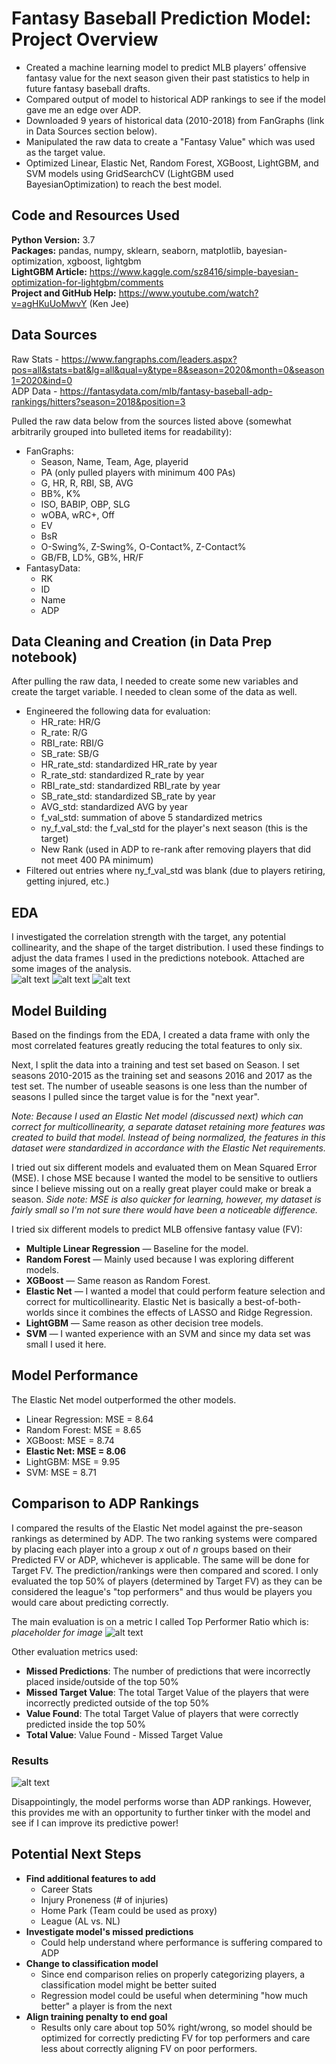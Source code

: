# Fantasy Baseball Prediction Model: Project Overview
- Created a machine learning model to predict MLB players’ offensive fantasy value for the next season given their past statistics to help in future fantasy baseball drafts.
- Compared output of model to historical ADP rankings to see if the model gave me an edge over ADP.
- Downloaded 9 years of historical data (2010-2018) from FanGraphs (link in Data Sources section below).
- Manipulated the raw data to create a "Fantasy Value" which was used as the target value.
- Optimized Linear, Elastic Net, Random Forest, XGBoost, LightGBM, and SVM models using GridSearchCV (LightGBM used BayesianOptimization) to reach the best model.

## Code and Resources Used
**Python Version:** 3.7\
**Packages:** pandas, numpy, sklearn, seaborn, matplotlib, bayesian-optimization, xgboost, lightgbm\
**LightGBM Article:** https://www.kaggle.com/sz8416/simple-bayesian-optimization-for-lightgbm/comments \
**Project and GitHub Help:** https://www.youtube.com/watch?v=agHKuUoMwvY (Ken Jee)

## Data Sources
Raw Stats - https://www.fangraphs.com/leaders.aspx?pos=all&stats=bat&lg=all&qual=y&type=8&season=2020&month=0&season1=2020&ind=0 \
ADP Data - https://fantasydata.com/mlb/fantasy-baseball-adp-rankings/hitters?season=2018&position=3

Pulled the raw data below from the sources listed above (somewhat arbitrarily grouped into bulleted items for readability):
- FanGraphs:
  - Season, Name, Team, Age, playerid
  - PA (only pulled players with minimum 400 PAs)
  - G, HR, R, RBI, SB, AVG
  - BB%, K%
  - ISO, BABIP, OBP, SLG
  - wOBA, wRC+, Off
  - EV
  - BsR
  - O-Swing%, Z-Swing%, O-Contact%, Z-Contact%
  - GB/FB, LD%, GB%, HR/F
- FantasyData:
  - RK
  - ID
  - Name
  - ADP

## Data Cleaning and Creation (in Data Prep notebook)
After pulling the raw data, I needed to create some new variables and create the target variable. I needed to clean some of the data as well.
- Engineered the following data for evaluation:
  - HR_rate: HR/G
  - R_rate: R/G
  - RBI_rate: RBI/G
  - SB_rate: SB/G
  - HR_rate_std: standardized HR_rate by year
  - R_rate_std: standardized R_rate by year
  - RBI_rate_std: standardized RBI_rate by year
  - SB_rate_std: standardized SB_rate by year
  - AVG_std: standardized AVG by year
  - f_val_std: summation of above 5 standardized metrics
  - ny_f_val_std: the f_val_std for the player's next season (this is the target)
  - New Rank (used in ADP to re-rank after removing players that did not meet 400 PA minimum)
- Filtered out entries where ny_f_val_std was blank (due to players retiring, getting injured, etc.)

## EDA 
I investigated the correlation strength with the target, any potential collinearity, and the shape of the target distribution. I used these findings to adjust the data frames I used in the predictions notebook. Attached are some images of the analysis.\
![alt text](https://github.com/nkrajew/baseball_proj/blob/master/corr_matrix_image.png "Correlation Matrix")
![alt text](https://github.com/nkrajew/baseball_proj/blob/master/pair_plot.png "Pair Plot")
![alt text](https://github.com/nkrajew/baseball_proj/blob/master/target_distribution.png "Target Distribution")

## Model Building
Based on the findings from the EDA, I created a data frame with only the most correlated features greatly reducing the total features to only six.

Next, I split the data into a training and test set based on Season. I set seasons 2010-2015 as the training set and seasons 2016 and 2017 as the test set. The number of useable seasons is one less than the number of seasons I pulled since the target value is for the "next year". 

*Note: Because I used an Elastic Net model (discussed next) which can correct for multicollinearity, a separate dataset retaining more features was created to build that model. Instead of being normalized, the features in this dataset were standardized in accordance with the Elastic Net requirements.*

I tried out six different models and evaluated them on Mean Squared Error (MSE). I chose MSE because I wanted the model to be sensitive to outliers since I believe missing out on a really great player could make or break a season. *Side note: MSE is also quicker for learning, however, my dataset is fairly small so I'm not sure there would have been a noticeable difference.*

I tried six different models to predict MLB offensive fantasy value (FV):
- **Multiple Linear Regression** &mdash; Baseline for the model.
- **Random Forest** &mdash; Mainly used because I was exploring different models.
- **XGBoost** &mdash; Same reason as Random Forest.
- **Elastic Net** &mdash; I wanted a model that could perform feature selection and correct for multicollinearity. Elastic Net is basically a best-of-both-worlds since it combines the effects of LASSO and Ridge Regression.
- **LightGBM** &mdash; Same reason as other decision tree models.
- **SVM** &mdash; I wanted experience with an SVM and since my data set was small I used it here.

## Model Performance
The Elastic Net model outperformed the other models.
- Linear Regression: MSE = 8.64
- Random Forest: MSE = 8.65
- XGBoost: MSE = 8.74
- **Elastic Net: MSE = 8.06**
- LightGBM: MSE = 9.95
- SVM: MSE = 8.71

## Comparison to ADP Rankings
I compared the results of the Elastic Net model against the pre-season rankings as determined by ADP. The two ranking systems were compared by placing each player into a group _x_ out of *n* groups based on their Predicted FV or ADP, whichever is applicable. The same will be done for Target FV. The prediction/rankings were then compared and scored. I only evaluated the top 50% of players (determined by Target FV) as they can be considered the league's "top performers" and thus would be players you would care about predicting correctly. 

The main evaluation is on a metric I called Top Performer Ratio which is:
*placeholder for image*
![alt text](https://github.com/nkrajew/baseball_proj/blob/master/TPR_formula.PNG "TPR Formula")

Other evaluation metrics used:
- **Missed Predictions**: The number of predictions that were incorrectly placed inside/outside of the top 50%
- **Missed Target Value**: The total Target Value of the players that were incorrectly predicted outside of the top 50% 
- **Value Found**: The total Target Value of players that were correctly predicted inside the top 50%
- **Total Value**: Value Found - Missed Target Value

### Results

![alt text](https://github.com/nkrajew/baseball_proj/blob/master/Results_vs_ADP.PNG "Results v ADP")

Disappointingly, the model performs worse than ADP rankings. However, this provides me with an opportunity to further tinker with the model and see if I can improve its predictive power!

## Potential Next Steps
- **Find additional features to add**
    - Career Stats
    - Injury Proneness (# of injuries)
    - Home Park (Team could be used as proxy)
    - League (AL vs. NL)
- **Investigate model's missed predictions**
    - Could help understand where performance is suffering compared to ADP
- **Change to classification model**
    - Since end comparison relies on properly categorizing players, a classification model might be better suited
    - Regression model could be useful when determining "how much better" a player is from the next
- **Align training penalty to end goal**
    - Results only care about top 50% right/wrong, so model should be optimized for correctly predicting FV for top performers and care less about correctly aligning FV on poor performers. 
